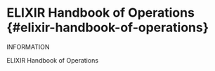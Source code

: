 # ELIXIR Handbook of Operations {#elixir-handbook-of-operations}

INFORMATION

ELIXIR Handbook of Operations